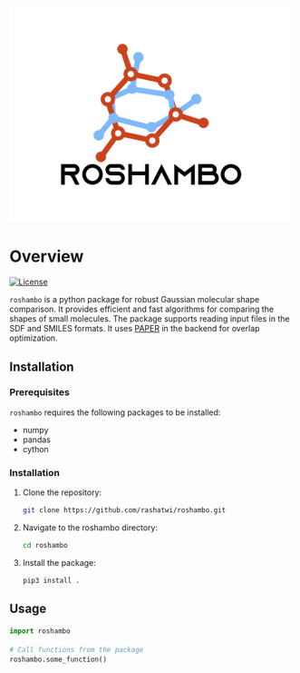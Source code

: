 # <img alt="roshambo" src="docs/logo.jpg" width="500">

# Overview

[![License](https://img.shields.io/badge/License-MIT-blue.svg)](https://opensource.org/licenses/MIT)

`roshambo` is a python package for robust Gaussian molecular shape comparison. It provides efficient and fast algorithms for comparing the shapes of small molecules. 
The package supports reading input files in the SDF and SMILES formats. It uses [PAPER](https://simtk.org/projects/paper/)
in the backend for overlap optimization. 

## Installation

### Prerequisites

`roshambo` requires the following packages to be installed:

- numpy
- pandas
- cython

### Installation

1. Clone the repository:

    ```bash
    git clone https://github.com/rashatwi/roshambo.git
    ```

2. Navigate to the roshambo directory:

    ```bash
    cd roshambo
    ```

3. Install the package:

    ```bash
    pip3 install .
    ```
   
## Usage

```python
import roshambo

# Call functions from the package
roshambo.some_function()

